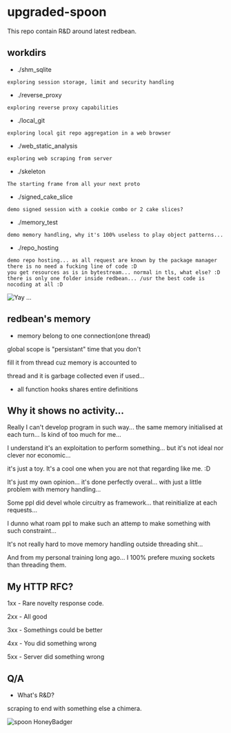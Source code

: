 # upgraded-spoon
This repo contain R&amp;D around latest redbean.

## workdirs

- ./shm_sqlite

```exploring session storage, limit and security handling```

- ./reverse_proxy

```exploring reverse proxy capabilities```

- ./local_git

```exploring local git repo aggregation in a web browser```

- ./web_static_analysis

```exploring web scraping from server```

- ./skeleton

```The starting frame from all your next proto```

- ./signed_cake_slice

```demo signed session with a cookie combo or 2 cake slices?```

- ./memory_test

```demo memory handling, why it's 100% useless to play object patterns...```

- ./repo_hosting

```
demo repo hosting... as all request are known by the package manager there is no need a fucking line of code :D
you get resources as is in bytestream... normal in tls, what else? :D
there is only one folder inside redbean... /usr the best code is nocoding at all :D
```
![Yay](https://cdn.bsky.app/img/feed_fullsize/plain/did:plc:tyss4afylclup42sekiy5wma/bafkreia2lw7dmrqle7mpj7n575d7unmlm67gnfrt5asdtf2buzmo4b2354@jpeg)
...

## redbean's memory

- memory belong to one connection(one thread)

global scope is "persistant" time that you don't 

fill it from thread cuz memory is accounted to 

thread and it is garbage collected even if used...

- all function hooks shares entire definitions

## Why it shows no activity...

Really I can't develop program in such way... the same memory initialised at each turn... Is kind of too much for me...

I understand it's an exploitation to perform something... but it's not ideal nor clever nor economic...

it's just a toy. It's a cool one when you are not that regarding like me. :D

It's just my own opinion... it's done perfectly overal... with just a little problem with memory handling...

Some ppl did devel whole circuitry as framework... that reinitialize at each requests...

I dunno what roam ppl to make such an attemp to make something with such constraint...

It's not really hard to move memory handling outside threading shit...

And from my personal training long ago... I 100% prefere muxing sockets than threading them.

## My HTTP RFC?

1xx - Rare novelty response code.

2xx - All good

3xx - Somethings could be better

4xx - You did something wrong

5xx - Server did something wrong

## Q/A

- What's R&amp;D?

scraping to end with something else a chimera.

![spoon HoneyBadger](.rzh-ts.asc.png)

